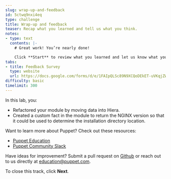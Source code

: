 ```yaml
---
slug: wrap-up-and-feedback
id: 5ctwq9nxi4eq
type: challenge
title: Wrap-up and feedback
teaser: Recap what you learned and tell us what you think.
notes:
- type: text
  contents: |-
    # Great work! You’re nearly done!

    Click **Start** to review what you learned and let us know what you thought of this track.
tabs:
- title: Feedback Survey
  type: website
  url: https://docs.google.com/forms/d/e/1FAIpQLSc89N9XCQoDEkET-uVKqjZWGnqMw0IbzZeeuuCKcoQk5oXr0g/viewform?usp=pp_url&entry.1252824226=PE401+Lab+2.1:+Use+Hiera+to+Extend+Module+Capabilities
difficulty: basic
timelimit: 300
---
```

In this lab, you:
 - Refactored your module by moving data into Hiera.
 - Created a custom fact in the module to return the NGINX version so that it could be used to determine the installation directory location.

Want to learn more about Puppet? Check out these resources:
- [Puppet Education](https://training.puppet.com/)
- [Puppet Community Slack](https://slack.puppet.com/)

Have ideas for improvement? Submit a pull request on [Github](https://github.com/puppetlabs/puppet-instruqt-tracks/tree/main/pe-extend-capability-lab-2-1) or reach out to us directly at <a href="mailto:education@puppet.com">education@puppet.com</a>.

To close this track, click **Next**.